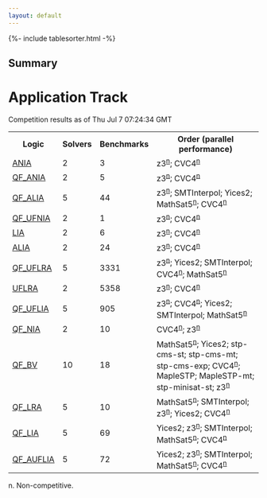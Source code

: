 ```yaml
---
layout: default
---
```

{%- include tablesorter.html -%}

## Summary

<H1>Application Track</H1>Competition results as of Thu Jul 7 07:24:34 GMT

<table>
<tr>
<th>Logic</th>
<th>Solvers</th>
<th>Benchmarks</th>
<th>Order (parallel performance)</th>
</tr>
<tr><td rowspan="2"><a href="ANIA-app.html">ANIA</a>
</td><td rowspan="2">2</td><td rowspan="2">3</td>
<td><span class="non-competing-grey">z3<sup><a href="#fn">n</a></sup></span>; <span class="non-competing-grey">CVC4<sup><a href="#fn">n</a></sup></span>
</td>
</tr>
<tr>
</tr>
<tr><td rowspan="2"><a href="QF_ANIA-app.html">QF_ANIA</a>
</td><td rowspan="2">2</td><td rowspan="2">5</td>
<td><span class="non-competing-grey">z3<sup><a href="#fn">n</a></sup></span>; <span class="non-competing-grey">CVC4<sup><a href="#fn">n</a></sup></span>
</td>
</tr>
<tr>
</tr>
<tr><td rowspan="2"><a href="QF_ALIA-app.html">QF_ALIA</a>
</td><td rowspan="2">5</td><td rowspan="2">44</td>
<td><span class="non-competing-grey">z3<sup><a href="#fn">n</a></sup></span>; SMTInterpol; Yices2; <span class="non-competing-grey">MathSat5<sup><a href="#fn">n</a></sup></span>; <span class="non-competing-grey">CVC4<sup><a href="#fn">n</a></sup></span>
</td>
</tr>
<tr>
</tr>
<tr><td rowspan="2"><a href="QF_UFNIA-app.html">QF_UFNIA</a>
</td><td rowspan="2">2</td><td rowspan="2">1</td>
<td><span class="non-competing-grey">z3<sup><a href="#fn">n</a></sup></span>; <span class="non-competing-grey">CVC4<sup><a href="#fn">n</a></sup></span>
</td>
</tr>
<tr>
</tr>
<tr><td rowspan="2"><a href="LIA-app.html">LIA</a>
</td><td rowspan="2">2</td><td rowspan="2">6</td>
<td><span class="non-competing-grey">z3<sup><a href="#fn">n</a></sup></span>; <span class="non-competing-grey">CVC4<sup><a href="#fn">n</a></sup></span>
</td>
</tr>
<tr>
</tr>
<tr><td rowspan="2"><a href="ALIA-app.html">ALIA</a>
</td><td rowspan="2">2</td><td rowspan="2">24</td>
<td><span class="non-competing-grey">z3<sup><a href="#fn">n</a></sup></span>; <span class="non-competing-grey">CVC4<sup><a href="#fn">n</a></sup></span>
</td>
</tr>
<tr>
</tr>
<tr><td rowspan="2"><a href="QF_UFLRA-app.html">QF_UFLRA</a>
</td><td rowspan="2">5</td><td rowspan="2">3331</td>
<td><span class="non-competing-grey">z3<sup><a href="#fn">n</a></sup></span>; Yices2; SMTInterpol; <span class="non-competing-grey">CVC4<sup><a href="#fn">n</a></sup></span>; <span class="non-competing-grey">MathSat5<sup><a href="#fn">n</a></sup></span>
</td>
</tr>
<tr>
</tr>
<tr><td rowspan="2"><a href="UFLRA-app.html">UFLRA</a>
</td><td rowspan="2">2</td><td rowspan="2">5358</td>
<td><span class="non-competing-grey">z3<sup><a href="#fn">n</a></sup></span>; <span class="non-competing-grey">CVC4<sup><a href="#fn">n</a></sup></span>
</td>
</tr>
<tr>
</tr>
<tr><td rowspan="2"><a href="QF_UFLIA-app.html">QF_UFLIA</a>
</td><td rowspan="2">5</td><td rowspan="2">905</td>
<td><span class="non-competing-grey">z3<sup><a href="#fn">n</a></sup></span>; <span class="non-competing-grey">CVC4<sup><a href="#fn">n</a></sup></span>; Yices2; SMTInterpol; <span class="non-competing-grey">MathSat5<sup><a href="#fn">n</a></sup></span>
</td>
</tr>
<tr>
</tr>
<tr><td rowspan="2"><a href="QF_NIA-app.html">QF_NIA</a>
</td><td rowspan="2">2</td><td rowspan="2">10</td>
<td><span class="non-competing-grey">CVC4<sup><a href="#fn">n</a></sup></span>; <span class="non-competing-grey">z3<sup><a href="#fn">n</a></sup></span>
</td>
</tr>
<tr>
</tr>
<tr><td rowspan="2"><a href="QF_BV-app.html">QF_BV</a>
</td><td rowspan="2">10</td><td rowspan="2">18</td>
<td><span class="non-competing-grey">MathSat5<sup><a href="#fn">n</a></sup></span>; Yices2; stp-cms-st; stp-cms-mt; stp-cms-exp; <span class="non-competing-grey">CVC4<sup><a href="#fn">n</a></sup></span>; MapleSTP; MapleSTP-mt; stp-minisat-st; <span class="non-competing-grey">z3<sup><a href="#fn">n</a></sup></span>
</td>
</tr>
<tr>
</tr>
<tr><td rowspan="2"><a href="QF_LRA-app.html">QF_LRA</a>
</td><td rowspan="2">5</td><td rowspan="2">10</td>
<td><span class="non-competing-grey">MathSat5<sup><a href="#fn">n</a></sup></span>; SMTInterpol; <span class="non-competing-grey">z3<sup><a href="#fn">n</a></sup></span>; Yices2; <span class="non-competing-grey">CVC4<sup><a href="#fn">n</a></sup></span>
</td>
</tr>
<tr>
</tr>
<tr><td rowspan="2"><a href="QF_LIA-app.html">QF_LIA</a>
</td><td rowspan="2">5</td><td rowspan="2">69</td>
<td>Yices2; <span class="non-competing-grey">z3<sup><a href="#fn">n</a></sup></span>; SMTInterpol; <span class="non-competing-grey">MathSat5<sup><a href="#fn">n</a></sup></span>; <span class="non-competing-grey">CVC4<sup><a href="#fn">n</a></sup></span>
</td>
</tr>
<tr>
</tr>
<tr><td rowspan="2"><a href="QF_AUFLIA-app.html">QF_AUFLIA</a>
</td><td rowspan="2">5</td><td rowspan="2">72</td>
<td>Yices2; <span class="non-competing-grey">z3<sup><a href="#fn">n</a></sup></span>; SMTInterpol; <span class="non-competing-grey">MathSat5<sup><a href="#fn">n</a></sup></span>; <span class="non-competing-grey">CVC4<sup><a href="#fn">n</a></sup></span>
</td>
</tr>
<tr>
</tr>
</table><span id="fn"> n. Non-competitive.</span>


